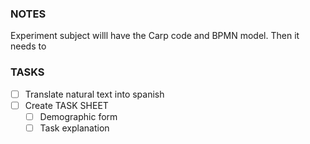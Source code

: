 
### NOTES

Experiment subject willl have the Carp code and BPMN model. 
Then it needs to 

### TASKS

* [ ] Translate natural text into spanish
* [ ] Create TASK SHEET 
	* [ ] Demographic form 
	* [ ] Task explanation